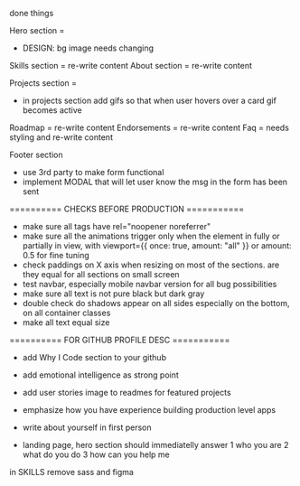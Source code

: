 done things

Hero section =

- DESIGN: bg image needs changing

Skills section = re-write content
About section = re-write content

Projects section =

- in projects section add gifs so that when user hovers over a card gif becomes active

Roadmap = re-write content
Endorsements = re-write content
Faq = needs styling and re-write content

Footer section

- use 3rd party to make form functional
- implement MODAL that will let user know the msg in the form has been sent

========== CHECKS BEFORE PRODUCTION ===========

- make sure all <a> tags have rel="noopener noreferrer"
- make sure all the animations trigger only when the element in fully or partially in view, with viewport={{ once: true, amount: "all" }} or amount: 0.5 for fine tuning
- check paddings on X axis when resizing on most of the sections. are they equal for all sections on small screen
- test navbar, especially mobile navbar version for all bug possibilities
- make sure all text is not pure black but dark gray
- double check do shadows appear on all sides especially on the bottom, on all container classes
- make all text equal size

========== FOR GITHUB PROFILE DESC ===========

- add Why I Code section to your github
- add emotional intelligence as strong point
- add user stories image to readmes for featured projects
- emphasize how you have experience building production level apps
- write about yourself in first person

- landing page, hero section should immediatelly answer
  1 who you are
  2 what do you do
  3 how can you help me

in SKILLS remove sass and figma
